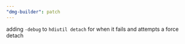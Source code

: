 ```yaml
---
"dmg-builder": patch
---
```


adding `-debug` to `hdiutil detach` for when it fails and attempts a force detach
